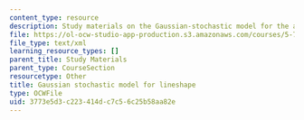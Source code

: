```yaml
---
content_type: resource
description: Study materials on the Gaussian-stochastic model for the absorption lineshape.
file: https://ol-ocw-studio-app-production.s3.amazonaws.com/courses/5-74-introductory-quantum-mechanics-ii-spring-2009/3773e5d3c223414dc7c56c25b58aa82e_MIT5_74s09_study05.xmcd
file_type: text/xml
learning_resource_types: []
parent_title: Study Materials
parent_type: CourseSection
resourcetype: Other
title: Gaussian stochastic model for lineshape
type: OCWFile
uid: 3773e5d3-c223-414d-c7c5-6c25b58aa82e
---
```

